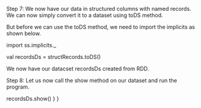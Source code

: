 

Step 7: We now have our data in structured columns with named records. We can now simply convert it to a dataset using toDS method. 

But before we can use the toDS method, we need to import the implicits as shown below.

import ss.implicits._

val recordsDs = structRecords.toDS()

We now have our datacset recordsDs created from RDD.

 

Step 8: Let us now call the show method on our dataset and run the program.


 

recordsDs.show()
  }
}

